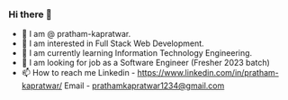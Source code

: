 ### Hi there 👋

<!--
**pratham-kapratwar/pratham-kapratwar** is a ✨ _special_ ✨ repository because its `README.md` (this file) appears on your GitHub profile.

Here are some ideas to get you started:
-->
- 👋 I am @ pratham-kapratwar.
- 🔭 I am interested in Full Stack Web Development.
- 🌱 I am currently learning Information Technology Engineering.
- 💞️ I am looking for job as a Software Engineer (Fresher 2023 batch)
- 📫 How to reach me
      Linkedin - https://www.linkedin.com/in/pratham-kapratwar/
      Email - prathamkapratwar1234@gmail.com
